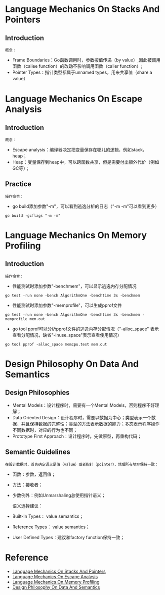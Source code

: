 # Language Mechanics On Stacks And Pointers
## Introduction
    概念：
  * Frame Boundaries：Go函数调用时，参数按值传递（by value）,因此被调用函数（callee function）的改动不影响调用函数（caller function）;
  * Pointer Types：指针类型都属于unnamed types，用来共享值（share a value）

# Language Mechanics On Escape Analysis
## Introduction
    概念：
* Escape analysis：编译器决定把变量保存在哪儿的逻辑，例如stack，heap；
* Heap：变量保存到heap中，可以跨函数共享，但是需要付出额外代价（例如GC等）；

## Practice
    操作命令：
* go build添加参数"-m"，可以看到逃逸分析的日志（"-m -m"可以看到更多）
```
go build -gcflags "-m -m"
```

# Language Mechanics On Memory Profiling
## Introduction
    操作命令：
* 性能测试时添加参数"-benchmem"，可以显示逃逸内存分配情况
```
go test -run none -bench AlgorithmOne -benchtime 3s -benchmem
```
* 性能测试时添加参数"-memprofile"，可以生成pprof文件
```
go test -run none -bench AlgorithmOne -benchtime 3s -benchmem -memprofile mem.out
```
* go tool pprof可以分析pprof文件的逃逸内存分配情况（"-alloc_space" 表示查看分配情况，缺省"-inuse_space"表示查看使用情况）
```
go tool pprof -alloc_space memcpu.test mem.out
```

# Design Philosophy On Data And Semantics
## Design Philosophies
* Mental Models：设计程序时，需要有一个Mental Models，否则程序不好理解；
* Data Oriented Design：设计程序时，需要以数据为中心；类型表示一个数据，并且保持数据的完整性；类型的方法表示数据的能力；多态表示程序操作不同数据时，对应的行为也不同；
* Prototype First Approach：设计程序时，先做原型，再重构代码；

## Semantic Guidelines
    在设计数据时，首先确定语义是值（value）或者指针（pointer），然后所有地方保持一致：
* 函数：参数，返回值；
* 方法：接收者；
* 少数例外：例如Unmarshaling总使用指针语义；


  语义选择建议：
* Built-In Types： value semantics；
* Reference Types： value semantics；
* User Defined Types：建议和factory function保持一致；

# Reference
* [Language Mechanics On Stacks And Pointers](https://www.ardanlabs.com/blog/2017/05/language-mechanics-on-stacks-and-pointers.html)
* [Language Mechanics On Escape Analysis](https://www.ardanlabs.com/blog/2017/05/language-mechanics-on-escape-analysis.html)
* [Language Mechanics On Memory Profiling](https://www.ardanlabs.com/blog/2017/06/language-mechanics-on-memory-profiling.html)
* [Design Philosophy On Data And Semantics](https://www.ardanlabs.com/blog/2017/06/design-philosophy-on-data-and-semantics.html)
